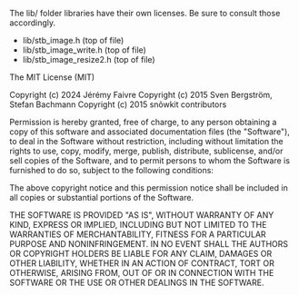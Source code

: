 The lib/ folder libraries have their own licenses.
Be sure to consult those accordingly.

- lib/stb_image.h (top of file)
- lib/stb_image_write.h (top of file)
- lib/stb_image_resize2.h (top of file)

The MIT License (MIT)

Copyright (c) 2024 Jérémy Faivre
Copyright (c) 2015 Sven Bergström, Stefan Bachmann
Copyright (c) 2015 snõwkit contributors

Permission is hereby granted, free of charge, to any person obtaining a copy
of this software and associated documentation files (the "Software"), to deal
in the Software without restriction, including without limitation the rights
to use, copy, modify, merge, publish, distribute, sublicense, and/or sell
copies of the Software, and to permit persons to whom the Software is
furnished to do so, subject to the following conditions:

The above copyright notice and this permission notice shall be included in all
copies or substantial portions of the Software.

THE SOFTWARE IS PROVIDED "AS IS", WITHOUT WARRANTY OF ANY KIND, EXPRESS OR
IMPLIED, INCLUDING BUT NOT LIMITED TO THE WARRANTIES OF MERCHANTABILITY,
FITNESS FOR A PARTICULAR PURPOSE AND NONINFRINGEMENT. IN NO EVENT SHALL THE
AUTHORS OR COPYRIGHT HOLDERS BE LIABLE FOR ANY CLAIM, DAMAGES OR OTHER
LIABILITY, WHETHER IN AN ACTION OF CONTRACT, TORT OR OTHERWISE, ARISING FROM,
OUT OF OR IN CONNECTION WITH THE SOFTWARE OR THE USE OR OTHER DEALINGS IN THE
SOFTWARE.

